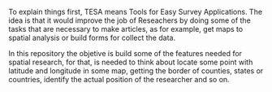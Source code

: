To explain things first, TESA means Tools for Easy Survey Applications. The idea is that it would improve the job of Reseachers by doing some of the tasks that are necessary to make articles, as for example, get maps to spatial analysis or build forms for collect the data.

In this repository the objetive is build some of the features needed for spatial research, for that, is needed to think about locate some point with latitude and longitude in some map, getting the border of counties, states or countries, identify the actual position of the researcher and so on.
